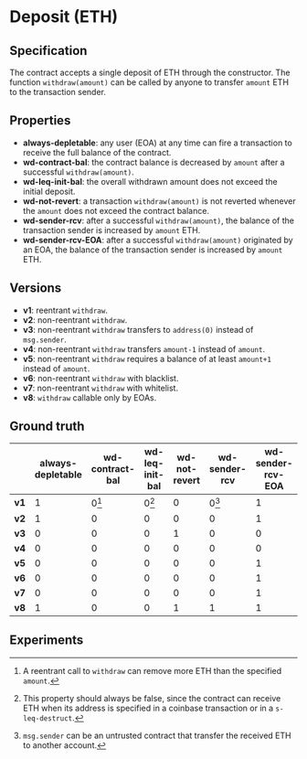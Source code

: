 # Deposit (ETH)

## Specification
The contract accepts a single deposit of ETH through the constructor. The function `withdraw(amount)` can be called by anyone to transfer `amount` ETH to the transaction sender.

## Properties
- **always-depletable**: any user (EOA) at any time can fire a transaction to receive the full balance of the contract.
- **wd-contract-bal**: the contract balance is decreased by `amount` after a successful `withdraw(amount)`.
- **wd-leq-init-bal**: the overall withdrawn amount does not exceed the initial deposit.
- **wd-not-revert**: a transaction `withdraw(amount)` is not reverted whenever the `amount` does not exceed the contract balance.
- **wd-sender-rcv**: after a successful `withdraw(amount)`, the balance of the transaction sender is increased by `amount` ETH.
- **wd-sender-rcv-EOA**: after a successful `withdraw(amount)` originated by an EOA, the balance of the transaction sender is increased by `amount` ETH.

## Versions
- **v1**: reentrant `withdraw`.
- **v2**: non-reentrant `withdraw`.
- **v3**: non-reentrant `withdraw` transfers to `address(0)` instead of `msg.sender`.
- **v4**: non-reentrant `withdraw` transfers `amount-1` instead of `amount`.
- **v5**: non-reentrant `withdraw` requires a balance of at least `amount+1` instead of `amount`.
- **v6**: non-reentrant `withdraw` with blacklist.
- **v7**: non-reentrant `withdraw` with whitelist.
- **v8**: `withdraw` callable only by EOAs.

## Ground truth
|        | always-depletable | wd-contract-bal   | wd-leq-init-bal   | wd-not-revert     | wd-sender-rcv     | wd-sender-rcv-EOA |
|--------|-------------------|-------------------|-------------------|-------------------|-------------------|-------------------|
| **v1** | 1                 | 0[^1]             | 0[^2]             | 0                 | 0[^3]             | 1                 |
| **v2** | 1                 | 0                 | 0                 | 0                 | 0                 | 1                 |
| **v3** | 0                 | 0                 | 0                 | 1                 | 0                 | 0                 |
| **v4** | 0                 | 0                 | 0                 | 0                 | 0                 | 0                 |
| **v5** | 0                 | 0                 | 0                 | 0                 | 0                 | 1                 |
| **v6** | 0                 | 0                 | 0                 | 0                 | 0                 | 1                 |
| **v7** | 0                 | 0                 | 0                 | 0                 | 0                 | 1                 |
| **v8** | 1                 | 0                 | 0                 | 1                 | 1                 | 1                 |
 
[^1]: A reentrant call to `withdraw` can remove more ETH than the specified `amount`.
[^2]: This property should always be false, since the contract can receive ETH when its address is specified in a coinbase transaction or in a `s-leq-destruct`.
[^3]: `msg.sender` can be an untrusted contract that transfer the received ETH to another account.

## Experiments

